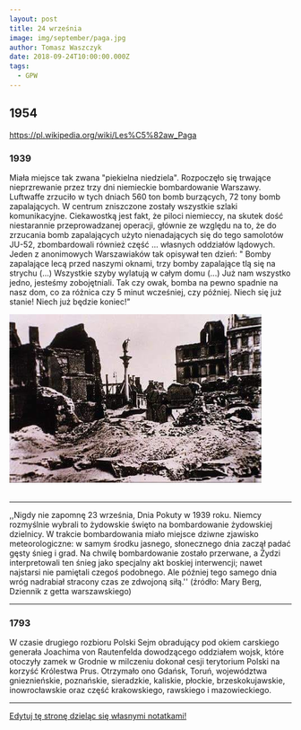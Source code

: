 ```yaml
---
layout: post
title: 24 września
image: img/september/paga.jpg
author: Tomasz Waszczyk
date: 2018-09-24T10:00:00.000Z
tags:
  - GPW
---
```


## 1954

<https://pl.wikipedia.org/wiki/Les%C5%82aw_Paga>

### 1939

Miała miejsce tak zwana "piekielna niedziela". Rozpoczęło się trwające nieprzrewanie przez trzy dni niemieckie bombardowanie Warszawy. Luftwaffe zrzuciło w tych dniach 560 ton bomb burzących, 72 tony bomb zapalających. W centrum zniszczone zostały wszystkie szlaki komunikacyjne. Ciekawostką jest fakt, że piloci niemieccy, na skutek dość niestarannie przeprowadzanej operacji, głównie ze względu na to, że do zrzucania bomb zapalających użyto nienadających się do tego samolotów JU-52, zbombardowali również część ... własnych oddziałów lądowych.
Jeden z anonimowych Warszawiaków tak opisywał ten dzień:
" Bomby zapalające lecą przed naszymi oknami, trzy bomby zapalające tlą się na strychu (...) Wszystkie szyby wylatują w całym domu (...) Już nam wszystko jedno, jesteśmy zobojętniali. Tak czy owak, bomba na pewno spadnie na nasz dom, co za różnica czy 5 minut wcześniej, czy później. Niech się już stanie! Niech już będzie koniec!"

<img src="./img/september/piekielnaniedziela.jpg"><br><br>

---

,,Nigdy nie zapomnę 23 września, Dnia Pokuty w 1939 roku. Niemcy rozmyślnie wybrali to żydowskie święto na bombardowanie żydowskiej dzielnicy. W trakcie bombardowania miało miejsce dziwne zjawisko meteorologiczne: w samym środku jasnego, słonecznego dnia zaczął padać gęsty śnieg i grad. Na chwilę bombardowanie zostało przerwane, a Żydzi interpretowali ten śnieg jako specjalny akt boskiej interwencji; nawet najstarsi nie pamiętali czegoś podobnego. Ale później tego samego dnia wróg nadrabiał stracony czas ze zdwojoną siłą.''
(źródło: Mary Berg, Dziennik z getta warszawskiego)

---

### 1793

W czasie drugiego rozbioru Polski Sejm obradujący pod okiem carskiego generała Joachima von Rautenfelda dowodzącego oddziałem wojsk, które otoczyły zamek w Grodnie w milczeniu dokonał cesji terytorium Polski na korzyść Królestwa Prus. Otrzymało ono Gdańsk, Toruń, województwa gnieznieńskie, poznańskie, sieradzkie, kaliskie, płockie, brzeskokujawskie, inowrocławskie oraz część krakowskiego, rawskiego i mazowieckiego.

---

<a href="https://github.com/TomaszWaszczyk/historia.waszczyk.com/edit/master/src/content/september-24.md" target="_blank">Edytuj tę stronę dzieląc się własnymi notatkami!</a>
